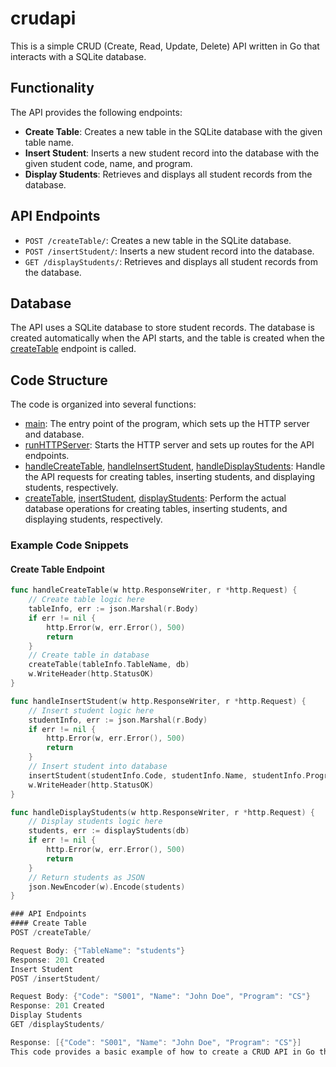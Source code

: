  # crudapi
 
 This is a simple CRUD (Create, Read, Update, Delete) API written in Go that interacts with a SQLite database.
 
 ## Functionality
 
 The API provides the following endpoints:
 
 * **Create Table**: Creates a new table in the SQLite database with the given table name.
 * **Insert Student**: Inserts a new student record into the database with the given student code, name, and program.
 * **Display Students**: Retrieves and displays all student records from the database.
 
 ## API Endpoints
 
 * `POST /createTable/`: Creates a new table in the SQLite database.
 * `POST /insertStudent/`: Inserts a new student record into the database.
 * `GET /displayStudents/`: Retrieves and displays all student records from the database.
 
 ## Database
 
 The API uses a SQLite database to store student records. The database is created automatically when the API starts, and the table is created when the [createTable](cci:1://file:///f:/GO/crudapi/main.go:175:0-208:1) endpoint is called.
 
 ## Code Structure
 
 The code is organized into several functions:
 
 * [main](cci:1://file:///f:/GO/crudapi/main.gomain.go#L28-40): The entry point of the program, which sets up the HTTP server and database.
 * [runHTTPServer](cci:1://file:///f:/GO/crudapi/main.go:41:0-56:1): Starts the HTTP server and sets up routes for the API endpoints.
 * [handleCreateTable](cci:1://file:///f:/GO/crudapi/main.go:58:0-98:1), [handleInsertStudent](cci:1://file:///f:/GO/crudapi/main.go:100:0-142:1), [handleDisplayStudents](cci:1://file:///f:/GO/crudapi/main.go:144:0-173:1): Handle the API requests for creating tables, inserting students, and displaying students, respectively.
 * [createTable](cci:1://file:///f:/GO/crudapi/main.go:175:0-208:1), [insertStudent](cci:1://file:///f:/GO/crudapi/main.go:210:0-241:1), [displayStudents](cci:1://file:///f:/GO/crudapi/main.go:243:0-266:1): Perform the actual database operations for creating tables, inserting students, and displaying students, respectively.
 
 ### Example Code Snippets
 
 #### Create Table Endpoint
 
 ```go
 func handleCreateTable(w http.ResponseWriter, r *http.Request) {
     // Create table logic here
     tableInfo, err := json.Marshal(r.Body)
     if err != nil {
         http.Error(w, err.Error(), 500)
         return
     }
     // Create table in database
     createTable(tableInfo.TableName, db)
     w.WriteHeader(http.StatusOK)
 }

 func handleInsertStudent(w http.ResponseWriter, r *http.Request) {
     // Insert student logic here
     studentInfo, err := json.Marshal(r.Body)
     if err != nil {
         http.Error(w, err.Error(), 500)
         return
     }
     // Insert student into database
     insertStudent(studentInfo.Code, studentInfo.Name, studentInfo.Program, db)
     w.WriteHeader(http.StatusOK)
 }

 func handleDisplayStudents(w http.ResponseWriter, r *http.Request) {
     // Display students logic here
     students, err := displayStudents(db)
     if err != nil {
         http.Error(w, err.Error(), 500)
         return
     }
     // Return students as JSON
     json.NewEncoder(w).Encode(students)
 }

### API Endpoints
#### Create Table
POST /createTable/

Request Body: {"TableName": "students"}
Response: 201 Created
Insert Student
POST /insertStudent/

Request Body: {"Code": "S001", "Name": "John Doe", "Program": "CS"}
Response: 201 Created
Display Students
GET /displayStudents/

Response: [{"Code": "S001", "Name": "John Doe", "Program": "CS"}]
This code provides a basic example of how to create a CRUD API in Go that interacts with a SQLite database.

